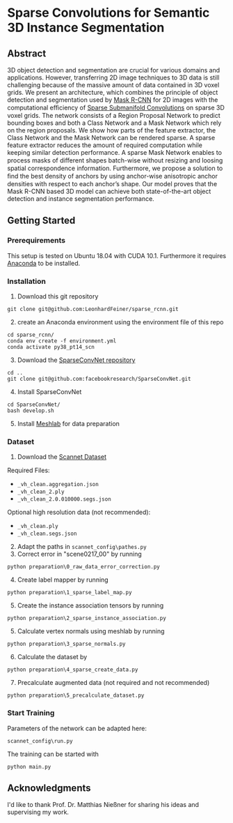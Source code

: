 # Sparse Convolutions for Semantic 3D Instance Segmentation
## Abstract

3D object detection and segmentation are crucial for various domains and applications. However, transferring 2D image techniques to 3D data is still challenging because of the massive amount of data contained in 3D voxel grids. We present an architecture, which combines the principle of object detection and segmentation used by [Mask R-CNN](https://arxiv.org/abs/1703.06870)  for 2D images with the computational eﬃciency of [Sparse Submanifold Convolutions](https://arxiv.org/abs/1706.01307) on sparse 3D voxel grids. The network consists of a Region Proposal Network to predict bounding boxes and both a Class Network and a Mask Network which rely on the region proposals. We show how parts of the feature extractor, the Class Network and the Mask Network can be rendered sparse. A sparse feature extractor reduces the amount of required computation while keeping similar detection performance. A sparse Mask Network enables to process masks of diﬀerent shapes batch-wise without resizing and loosing spatial correspondence information. Furthermore, we propose a solution to ﬁnd the best density of anchors by using anchor-wise anisotropic anchor densities with respect to each anchor’s shape. Our model proves that the Mask R-CNN based 3D model can achieve both state-of-the-art object detection and instance segmentation performance.

## Getting Started
### Prerequirements
This setup is tested on Ubuntu 18.04 with CUDA 10.1. Furthermore it requires [Anaconda](https://docs.anaconda.com/anaconda/install/linux/) to be installed.
### Installation
1. Download this git repository
```
git clone git@github.com:LeonhardFeiner/sparse_rcnn.git
```
2. create an Anaconda environment using the environment file of this repo
```
cd sparse_rcnn/
conda env create -f environment.yml
conda activate py38_pt14_scn
```
3. Download the [SparseConvNet repository](https://github.com/facebookresearch/SparseConvNet)
```
cd ..
git clone git@github.com:facebookresearch/SparseConvNet.git
```
4. Install SparseConvNet
```
cd SparseConvNet/
bash develop.sh
```
5. Install [Meshlab](http://www.meshlab.net/) for data preparation

### Dataset
1. Download the [Scannet Dataset](http://www.scan-net.org/)

Required Files:
 * `_vh_clean.aggregation.json`
 * `_vh_clean_2.ply` 
 * `_vh_clean_2.0.010000.segs.json`
 
Optional high resolution data (not recommended):
 * `_vh_clean.ply`
 * `_vh_clean.segs.json`
2. Adapt the paths in `scannet_config\pathes.py`
3. Correct error in "scene0217_00" by running 
```
python preparation\0_raw_data_error_correction.py
```
4. Create label mapper by running 
```
python preparation\1_sparse_label_map.py
```
5. Create the instance association tensors by running 
```
python preparation\2_sparse_instance_association.py
```
5. Calculate vertex normals using meshlab by running 
```
python preparation\3_sparse_normals.py
```
6. Calculate the dataset by 
```
python preparation\4_sparse_create_data.py
```
7. Precalculate augmented data (not required and not recommended)
```
python preparation\5_precalculate_dataset.py
```

### Start Training
Parameters of the network can be adapted here:
```
scannet_config\run.py
```
The training can be started with
```
python main.py
```
## Acknowledgments
I'd like to thank Prof. Dr. Matthias Nießner for sharing his ideas and supervising my work.

